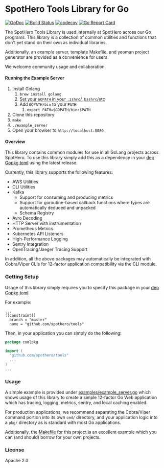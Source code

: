 # SpotHero Tools Library for Go

[![GoDoc](https://godoc.org/github.com/spothero/tools?status.svg)](https://godoc.org/github.com/spothero/tools)
[![Build Status](https://circleci.com/gh/spothero/tools/tree/master.svg?style=shield)](https://circleci.com/gh/spothero/tools/tree/master)
[![codecov](https://codecov.io/gh/spothero/tools/branch/master/graph/badge.svg)](https://codecov.io/gh/spothero/tools)
[![Go Report Card](https://goreportcard.com/badge/github.com/spothero/tools)](https://goreportcard.com/report/github.com/spothero/tools)


The SpotHero Tools Library is used internally at SpotHero across our Go programs. This library is a
collection of common utilities and functions that don't yet stand on their own as individual
libraries.

Additionally, an example server, template Makefile, and yeoman project generator are provided as a
convenience for users.

We welcome community usage and collaboration.

#### Running the Example Server

1. Install Golang
    1. `brew install golang`
    2. [Set your `GOPATH` in your `.zshrc`/`.bashrc`/etc](https://github.com/golang/go/wiki/SettingGOPATH)
    3. Add `GOPATH/bin` to your `PATH`
        1. `export PATH=$GOPATH/bin:$PATH`
2. Clone this repository
3. `make`
4. `./example_server`
5. Open your browser to `http://localhost:8080`

#### Overview
This library contains common modules for use in all GoLang projects across SpotHero. To use this
library simply add this as a dependency in your [dep Gopkg.toml](https://github.com/golang/dep/blob/master/docs/Gopkg.toml.md) using the latest release.

Currently, this library supports the following features:

* AWS Utilities
* CLI Utilities
* Kafka
  * Support for consuming and producing metrics
  * Support for goroutine-based callback functions where types are automatically deduced and
    unpacked
  * Schema Registry
* Avro Decoding
* HTTP Server with instrumentation
* Prometheus Metrics
* Kubernetes API Listeners
* High-Performance Logging
* Sentry Integration
* OpenTracing/Jaeger Tracing Support

In addition, all the above packages may automatically be integrated with Cobra/Viper CLIs for
12-factor application compatibility via the CLI module.

### Getting Setup

Usage of this library simply requires you to specify this package in your [dep Gopkg.toml](https://github.com/golang/dep/blob/master/docs/Gopkg.toml.md).

For example:

```
...
[[constraint]]
  branch = "master"
  name = "github.com/spothero/tools"
```

Then, in your application you can simply do the following:

```go
package coolpkg

import (
  "github.com/spothero/tools"
  ...
)
...
```

### Usage

A simple example is provided under [examples/example_server.go](examples/example_server.go) which shows usage of this
library to create a simple 12-factor Go Web application which has tracing, logging, metrics,
sentry, and local caching enabled.

For production applications, we recommend separating the Cobra/Viper command portion into its own
`cmd/` directory, and your application logic into a `pkg/` directory as is standard with most Go
applications.

Additionally, the [Makefile](Makefile) for this project is an excellent example which you can (and should)
borrow for your own projects.

### License
Apache 2.0
